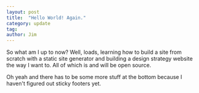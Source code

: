 ```yaml
---
layout: post
title:  "Hello World! Again."
category: update
tag: 
author: Jim
---
```


So what am I up to now? Well, loads, learning how to build a site from scratch with a static site generator and building a design strategy website the way I want to. All of which is and will be open source.

Oh yeah and there has to be some more stuff at the bottom because I haven't figured out sticky footers yet.

